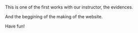This is one of the first works with our instructor, the evidences.


And the beggining of the making of the website.


Have fun!
